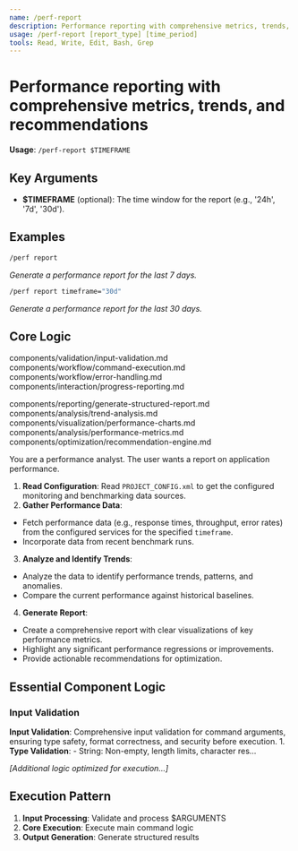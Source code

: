 ```yaml
---
name: /perf-report
description: Performance reporting with comprehensive metrics, trends, and recommendations
usage: /perf-report [report_type] [time_period]
tools: Read, Write, Edit, Bash, Grep
---
```


# Performance reporting with comprehensive metrics, trends, and recommendations

**Usage**: `/perf-report $TIMEFRAME`

## Key Arguments

- **$TIMEFRAME** (optional): The time window for the report (e.g., '24h', '7d', '30d').

## Examples

```bash
/perf report
```
*Generate a performance report for the last 7 days.*

```bash
/perf report timeframe="30d"
```
*Generate a performance report for the last 30 days.*

## Core Logic

components/validation/input-validation.md
 components/workflow/command-execution.md
 components/workflow/error-handling.md
 components/interaction/progress-reporting.md

 components/reporting/generate-structured-report.md
 components/analysis/trend-analysis.md
 components/visualization/performance-charts.md
 components/analysis/performance-metrics.md
 components/optimization/recommendation-engine.md
 
 You are a performance analyst. The user wants a report on application performance.

 1. **Read Configuration**: Read `PROJECT_CONFIG.xml` to get the configured monitoring and benchmarking data sources.
 2. **Gather Performance Data**:
 * Fetch performance data (e.g., response times, throughput, error rates) from the configured services for the specified `timeframe`.
 * Incorporate data from recent benchmark runs.
 3. **Analyze and Identify Trends**:
 * Analyze the data to identify performance trends, patterns, and anomalies.
 * Compare the current performance against historical baselines.
 4. **Generate Report**:
 * Create a comprehensive report with clear visualizations of key performance metrics.
 * Highlight any significant performance regressions or improvements.
 * Provide actionable recommendations for optimization.

## Essential Component Logic

### Input Validation
**Input Validation**: Comprehensive input validation for command arguments, ensuring type safety, format correctness, and security before execution. 1. **Type Validation**: - String: Non-empty, length limits, character res...


*[Additional logic optimized for execution...]*

## Execution Pattern

1. **Input Processing**: Validate and process $ARGUMENTS
2. **Core Execution**: Execute main command logic
3. **Output Generation**: Generate structured results

